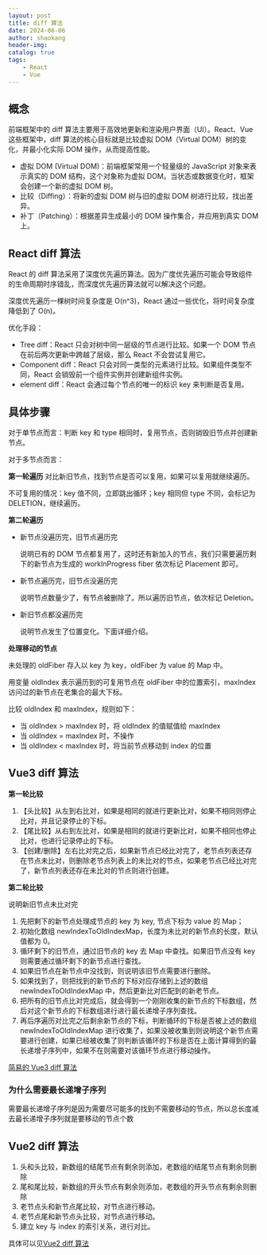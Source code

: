 ```yaml
---
layout: post
title: diff 算法
date: 2024-06-06
author: shaokang
header-img:
catalog: true
tags:
    - React
    - Vue
---
```


## 概念

前端框架中的 diff 算法主要用于高效地更新和渲染用户界面（UI）。React、Vue 这些框架中，diff 算法的核心目标就是比较虚拟 DOM（Virtual DOM）树的变化，并最小化实际 DOM 操作，从而提高性能。

-   虚拟 DOM (Virtual DOM)：前端框架常用一个轻量级的 JavaScript 对象来表示真实的 DOM 结构，这个对象称为虚拟 DOM。当状态或数据变化时，框架会创建一个新的虚拟 DOM 树。
-   比较（Diffing）：将新的虚拟 DOM 树与旧的虚拟 DOM 树进行比较，找出差异。
-   补丁（Patching）：根据差异生成最小的 DOM 操作集合，并应用到真实 DOM 上。

## React diff 算法

React 的 diff 算法采用了深度优先遍历算法。因为广度优先遍历可能会导致组件的生命周期时序错乱，而深度优先遍历算法就可以解决这个问题。

深度优先遍历一棵树时间复杂度是 O(n^3)，React 通过一些优化，将时间复杂度降低到了 O(n)。

优化手段：

-   Tree diff：React 只会对树中同一层级的节点进行比较。如果一个 DOM 节点在前后两次更新中跨越了层级，那么 React 不会尝试复用它。
-   Component diff：React 只会对同一类型的元素进行比较。如果组件类型不同，React 会销毁前一个组件实例并创建新组件实例。
-   element diff：React 会通过每个节点的唯一的标识 key 来判断是否复用。

## 具体步骤

对于单节点而言：判断 key 和 type 相同时，复用节点，否则销毁旧节点并创建新节点。

对于多节点而言：

**第一轮遍历**
对比新旧节点，找到节点是否可以复用，如果可以复用就继续遍历。

不可复用的情况：key 值不同，立即跳出循环；key 相同但 type 不同，会标记为 DELETION，继续遍历。

**第二轮遍历**

-   新节点没遍历完，旧节点遍历完

    说明已有的 DOM 节点都复用了，这时还有新加入的节点，我们只需要遍历剩下的新节点为生成的 workInProgress fiber 依次标记 Placement 即可。

-   新节点遍历完，旧节点没遍历完

    说明节点数量少了，有节点被删除了。所以遍历旧节点，依次标记 Deletion。

-   新旧节点都没遍历完

    说明节点发生了位置变化。下面详细介绍。

**处理移动的节点**

未处理的 oldFiber 存入以 key 为 key，oldFiber 为 value 的 Map 中。

用变量 oldIndex 表示遍历到的可复用节点在 oldFiber 中的位置索引，maxIndex 访问过的新节点在老集合的最大下标。

比较 oldIndex 和 maxIndex，规则如下：

-   当 oldIndex > maxIndex 时，将 oldIndex 的值赋值给 maxIndex
-   当 oldIndex = maxIndex 时，不操作
-   当 oldIndex < maxIndex 时，将当前节点移动到 index 的位置

## Vue3 diff 算法

**第一轮比较**

1. 【头比较】从左到右比对，如果是相同的就进行更新比对，如果不相同则停止比对，并且记录停止的下标。
2. 【尾比较】从右到左比对，如果是相同的就进行更新比对，如果不相同也停止比对，也进行记录停止的下标。
3. 【创建/删除】左右比对完之后，如果新节点已经比对完了，老节点列表还存在节点未比对，则删除老节点列表上的未比对的节点，如果老节点已经比对完了，新节点列表还存在未比对的节点则进行创建。

**第二轮比较**

说明新旧节点未比对完

1. 先把剩下的新节点处理成节点的 key 为 key, 节点下标为 value 的 Map；
2. 初始化数组 newIndexToOldIndexMap，长度为未比对的新节点的长度，默认值都为 0。
3. 循环剩下的旧节点，通过旧节点的 key 去 Map 中查找。如果旧节点没有 key 则需要通过循环剩下的新节点进行查找。
4. 如果旧节点在新节点中没找到，则说明该旧节点需要进行删除。
5. 如果找到了，则把找到的新节点的下标对应存储到上述的数组 newIndexToOldIndexMap 中，然后更新比对匹配到的新老节点。
6. 把所有的旧节点比对完成后，就会得到一个刚刚收集的新节点的下标数组，然后对这个新节点的下标数组进行进行最长递增子序列查找。
7. 再后序遍历对比完之后剩余新节点的下标，判断循环的下标是否被上述的数组 newIndexToOldIndexMap 进行收集了，如果没被收集到则说明这个新节点需要进行创建，如果已经被收集了则判断该循环的下标是否在上面计算得到的最长递增子序列中，如果不在则需要对该循环节点进行移动操作。

[简易的 Vue3 diff 算法](https://github.com/kanglover/learn/blob/master/vue3-diff.js)

### 为什么需要最长递增子序列

需要最长递增子序列是因为需要尽可能多的找到不需要移动的节点，所以总长度减去最长递增子序列就是要移动的节点个数

## Vue2 diff 算法

1. 头和头比较，新数组的结尾节点有剩余则添加，老数组的结尾节点有剩余则删除
2. 尾和尾比较，新数组的开头节点有剩余则添加，老数组的开头节点有剩余则删除
3. 老节点头和新节点尾比较，对节点进行移动。
4. 老节点尾和新节点头比较，对节点进行移动。
5. 建立 key 与 index 的索引关系，进行对比。

具体可以见[Vue2 diff 算法](https://kanglover.github.io/2022/02/23/%E5%89%8D%E7%AB%AF%E5%A4%8D%E4%B9%A0%E4%B9%8B%E8%B7%AF-Vue%E7%AF%87/#diff-%E7%AE%97%E6%B3%95)
